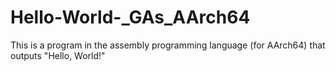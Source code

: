 # Hello-World-_GAs_AArch64
This is a program in the assembly programming language (for AArch64) that outputs "Hello, World!"
